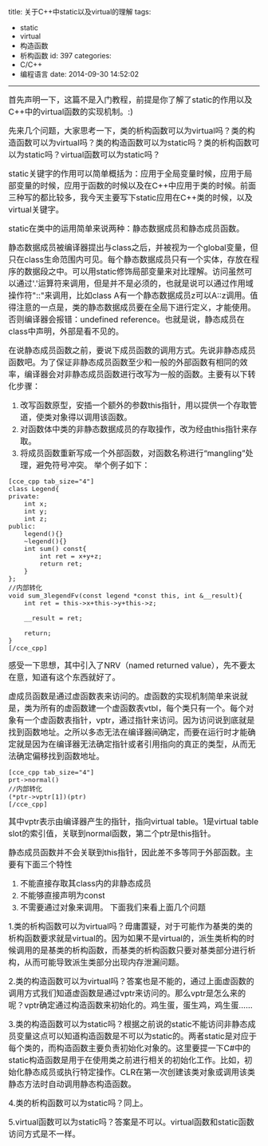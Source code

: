 title: 关于C++中static以及virtual的理解
tags:
  - static
  - virtual
  - 构造函数
  - 析构函数
id: 397
categories:
  - C/C++
  - 编程语言
date: 2014-09-30 14:52:02
---

<span style="font-size: medium;">首先声明一下，这篇不是入门教程，前提是你了解了static的作用以及C++中的virtual函数的实现机制。:)</span>

<span style="font-size: medium;">先来几个问题，大家思考一下，类的析构函数可以为virtual吗？类的构造函数可以为virtual吗？类的构造函数可以为static吗？类的析构函数可以为static吗？virtual函数可以为static吗？</span>

<span style="font-size: medium;">static关键字的作用可以简单概括为：应用于全局变量时候，应用于局部变量的时候，应用于函数的时候以及在C++中应用于类的时候。前面三种写的都比较多，我今天主要写下static应用在C++类的时候，以及virtual关键字。</span>

<span style="font-size: medium;">static在类中的运用简单来说两种：静态数据成员和静态成员函数。</span>

<!--more-->

<span style="font-size: medium;">静态数据成员被编译器提出与class之后，并被视为一个global变量，但只在class生命范围内可见。每个静态数据成员只有一个实体，存放在程序的数据段之中。可以用static修饰局部变量来对比理解。访问虽然可以通过'.'运算符来调用，但是并不是必须的，也就是说可以通过作用域操作符"::"来调用，比如class A有一个静态数据成员z可以A::z调用。值得注意的一点是，类的静态数据成员要在全局下进行定义，才能使用。否则编译器会报错：undefined reference。也就是说，静态成员在class中声明，外部是看不见的。</span>

<span style="font-size: medium;">在说静态成员函数之前，要说下成员函数的调用方式。先说非静态成员函数吧。为了保证非静态成员函数至少和一般的外部函数有相同的效率，编译器会对非静态成员函数进行改写为一般的函数。主要有以下转化步骤：</span>

1.  <span style="font-size: medium;">改写函数原型，安插一个额外的参数this指针，用以提供一个存取管道，使类对象得以调用该函数。</span>
2.  <span style="font-size: medium;">对函数体中类的非静态数据成员的存取操作，改为经由this指针来存取。</span>
3.  <span style="font-size: medium;">将成员函数重新写成一个外部函数，对函数名称进行“mangling”处理，避免符号冲突。</span>
<span style="font-size: medium;">举个例子如下：</span>
<pre><span style="font-size: medium;">[cce_cpp tab_size="4"]
class Legend{
private:
    int x;
    int y;
    int z;
public:
    legend(){}
    ~legend(){}
    int sum() const{
        int ret = x+y+z;
        return ret;
    }
};
//内部转化
void sum_3legendFv(const legend *const this, int &amp;__result){
    int ret = this-&gt;x+this-&gt;y+this-&gt;z;

    __result = ret;

    return;
}
[/cce_cpp]</span></pre>
<span style="font-size: medium;">感受一下思想，其中引入了NRV（named returned value），先不要太在意，知道有这个东西就好了。</span>

<span style="font-size: medium;">虚成员函数是通过虚函数表来访问的。虚函数的实现机制简单来说就是，类为所有的虚函数建一个虚函数表vtbl，每个类只有一个。每个对象有一个虚函数表指针，vptr，通过指针来访问。因为访问说到底就是找到函数地址。之所以多态无法在编译器间确定，而要在运行时才能确定就是因为在编译器无法确定指针或者引用指向的真正的类型，从而无法确定偏移找到函数地址。</span>
<pre><span style="font-size: medium;">[cce_cpp tab_size="4"]
prt-&gt;normal()
//内部转化
(*ptr-&gt;vptr[1])(ptr)
[/cce_cpp]</span></pre>
<span style="font-size: medium;">其中vptr表示由编译器产生的指针，指向virtual table。1是virtual table slot的索引值，关联到normal函数，第二个ptr是this指针。</span>

<span style="font-size: medium;">静态成员函数并不会关联到this指针，因此差不多等同于外部函数。主要有下面三个特性</span>

1.  <span style="font-size: medium;">不能直接存取其class内的非静态成员</span>
2.  <span style="font-size: medium;">不能够直接声明为const</span>
3.  <span style="font-size: medium;">不需要通过对象来调用。</span>
<span style="font-size: medium;">下面我们来看上面几个问题</span>

<span style="font-size: medium;">1.类的析构函数可以为virtual吗？毋庸置疑，对于可能作为基类的类的析构函数要求就是virtual的。因为如果不是virtual的，派生类析构的时候调用的是基类的析构函数，而基类的析构函数只要对基类部分进行析构，从而可能导致派生类部分出现内存泄漏问题。</span>

<span style="font-size: medium;">2.类的构造函数可以为virtual吗？答案也是不能的，通过上面虚函数的调用方式我们知道虚函数是通过vptr来访问的。那么vptr是怎么来的呢？vptr确定通过构造函数来初始化的。鸡生蛋，蛋生鸡，鸡生蛋……</span>

<span style="font-size: medium;">3.类的构造函数可以为static吗？根据之前说的static不能访问非静态成员变量这点可以知道构造函数是不可以为static的。两者static是对应于每个类的，而构造函数主要负责初始化对象的。这里要提一下C#中的static构造函数是用于在使用类之前进行相关的初始化工作。比如，初始化静态成员或执行特定操作。CLR在第一次创建该类对象或调用该类静态方法时自动调用静态构造函数。</span>

<span style="font-size: medium;">4.类的析构函数可以为static吗？同上。</span>

<span style="font-size: medium;">5.virtual函数可以为static吗？答案是不可以。virtual函数和static函数访问方式是不一样。</span>